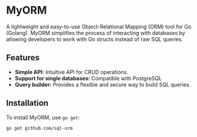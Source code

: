 # MyORM

A lightweight and easy-to-use Object-Relational Mapping (ORM) tool for Go (Golang). MyORM simplifies the process of interacting with databases by allowing developers to work with Go structs instead of raw SQL queries.

## Features

- **Simple API:** Intuitive API for CRUD operations.
- **Support for single databases:** Compatible with PostgreSQL
- **Query builder:** Provides a flexible and secure way to build SQL queries.


## Installation

To install MyORM, use `go get`:

```bash
go get github.com/sql-orm